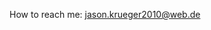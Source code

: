 How to reach me: jason.krueger2010@web.de

<!---
Pys0n/Pys0n is a ✨ special ✨ repository because its `README.md` (this file) appears on your GitHub profile.
You can click the Preview link to take a look at your changes.
--->
